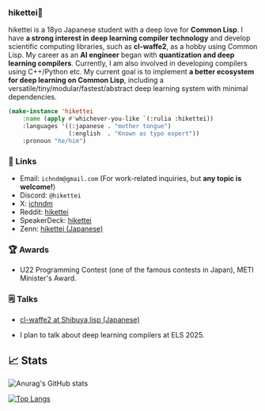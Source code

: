 ### hikettei🌙

hikettei is a 18yo Japanese student with a deep love for **Common Lisp**. I have **a strong interest in deep learning compiler technology** and develop scientific computing libraries, such as **cl-waffe2**, as a hobby using Common Lisp. My career as an **AI engineer** began with **quantization and deep learning compilers**. Currently, I am also involved in developing compilers using C++/Python etc. My current goal is to implement **a better ecosystem for deep learning on Common Lisp**, including a versatile/tiny/modular/fastest/abstract deep learning system with minimal dependencies.

```lisp
(make-instance 'hikettei
    :name (apply #'whichever-you-like `(:rulia :hikettei))
    :languages '((:japanese . "mother tongue")
                 (:english  . "Known as typo expert"))
    :pronoun "he/him")
```

### 📎 Links

- Email: `ichndm@gmail.com` (For work-related inquiries, but **any topic is welcome!**)
- Discord: `@hikettei`
- X: [ichndm](https://twitter.com/ichndm)
- Reddit: [hikettei](https://www.reddit.com/user/hikettei)
- SpeakerDeck: [hikettei](https://speakerdeck.com/hikettei)
- Zenn:   [hikettei (Japanese)](https://zenn.dev/hikettei)

### 🏆 Awards

- U22 Programming Contest (one of the famous contests in Japan), METI Minister's Award.

### 🗒️ Talks

- [cl-waffe2 at Shibuya,lisp (Japanese)](https://youtu.be/VYLVd815rX4?si=LzYxy7DL3byFqWX)

- I plan to talk about deep learning compilers at ELS 2025.
 
## 📈 Stats

![Anurag's GitHub stats](https://github-readme-stats.vercel.app/api?username=hikettei&show_icons=true&theme=graywhite&count_private=true)

[![Top Langs](https://github-readme-stats.vercel.app/api/top-langs/?username=hikettei)](https://github.com/anuraghazra/github-readme-stats)
